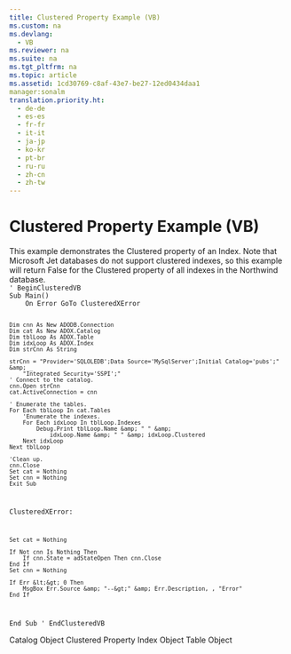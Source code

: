 ```yaml
---
title: Clustered Property Example (VB)
ms.custom: na
ms.devlang: 
  - VB
ms.reviewer: na
ms.suite: na
ms.tgt_pltfrm: na
ms.topic: article
ms.assetid: 1cd30769-c8af-43e7-be27-12ed0434daa1
manager:sonalm
translation.priority.ht: 
  - de-de
  - es-es
  - fr-fr
  - it-it
  - ja-jp
  - ko-kr
  - pt-br
  - ru-ru
  - zh-cn
  - zh-tw
---
```

# Clustered Property Example (VB)
<?xml version="1.0" encoding="utf-8"?>
<developerReferenceWithoutSyntaxDocument xmlns="http://ddue.schemas.microsoft.com/authoring/2003/5" xmlns:xlink="http://www.w3.org/1999/xlink" xmlns:xsi="http://www.w3.org/2001/XMLSchema-instance" xsi:schemaLocation="http://ddue.schemas.microsoft.com/authoring/2003/5 http://dduestorage.blob.core.windows.net/ddueschema/developer.xsd">
  <introduction>
    <para>This example demonstrates the <legacyLink xlink:href="9b62fb35-de43-425a-83ca-77af4e33fea9">Clustered</legacyLink> property of an <legacyLink xlink:href="6b9578c0-bc94-46b9-b801-c18e14b04b31">Index</legacyLink>. Note that Microsoft Jet databases do not support clustered indexes, so this example will return <languageKeyword>False</languageKeyword> for the <unmanagedCodeEntityReference>Clustered</unmanagedCodeEntityReference> property of all indexes in the <legacyBold>Northwind</legacyBold> database.</para>
  </introduction>
  <section>
    <content>
      <code>' BeginClusteredVB
Sub Main()
    On Error GoTo ClusteredXError
    
    Dim cnn As New ADODB.Connection
    Dim cat As New ADOX.Catalog
    Dim tblLoop As ADOX.Table
    Dim idxLoop As ADOX.Index
    Dim strCnn As String

    strCnn = "Provider='SQLOLEDB';Data Source='MySqlServer';Initial Catalog='pubs';" &amp; _
        "Integrated Security='SSPI';"
    ' Connect to the catalog.
    cnn.Open strCnn
    cat.ActiveConnection = cnn
    
    ' Enumerate the tables.
    For Each tblLoop In cat.Tables
        'Enumerate the indexes.
        For Each idxLoop In tblLoop.Indexes
            Debug.Print tblLoop.Name &amp; " " &amp; _
                idxLoop.Name &amp; " " &amp; idxLoop.Clustered
        Next idxLoop
    Next tblLoop

    'Clean up.
    cnn.Close
    Set cat = Nothing
    Set cnn = Nothing
    Exit Sub
    
ClusteredXError:

    Set cat = Nothing
    
    If Not cnn Is Nothing Then
        If cnn.State = adStateOpen Then cnn.Close
    End If
    Set cnn = Nothing

    If Err &lt;&gt; 0 Then
        MsgBox Err.Source &amp; "--&gt;" &amp; Err.Description, , "Error"
    End If
End Sub
' EndClusteredVB</code>
    </content>
  </section>
  <relatedTopics>
<link xlink:href="bb651639-a488-4e38-b6de-0ed99fa4dd92">Catalog Object</link>
<link xlink:href="9b62fb35-de43-425a-83ca-77af4e33fea9">Clustered Property</link>
<link xlink:href="6b9578c0-bc94-46b9-b801-c18e14b04b31">Index Object</link>
<link xlink:href="a6d74000-0828-49ba-850a-63da865f8802">Table Object</link>
</relatedTopics>
</developerReferenceWithoutSyntaxDocument>
